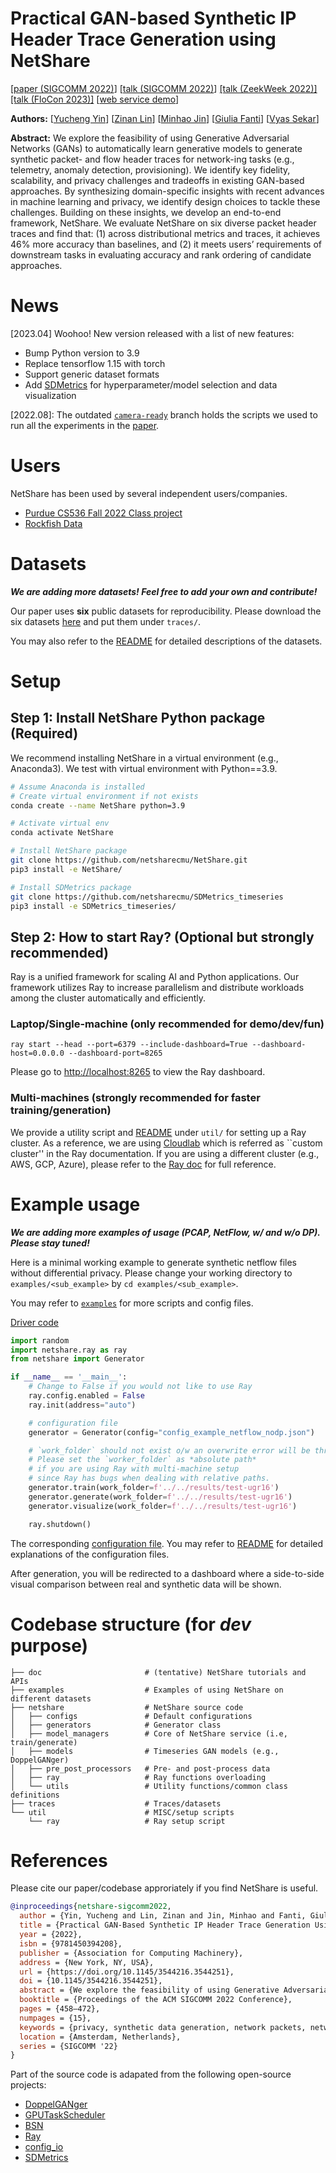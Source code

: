 # Practical GAN-based Synthetic IP Header Trace Generation using NetShare

[[paper (SIGCOMM 2022)](https://dl.acm.org/doi/abs/10.1145/3544216.3544251)]
[[talk (SIGCOMM 2022)](https://www.youtube.com/watch?v=mWnFIncjtWg)]
[[talk (ZeekWeek 2022)]](https://www.youtube.com/watch?v=MN_fa-FBOHg)
[[talk (FloCon 2023)]](https://resources.sei.cmu.edu/library/asset-view.cfm?assetid=890917)
[[web service demo](https://drive.google.com/file/d/1vPuneEb14A2w7fKyCJ41NAHzsvpLQP5H/view)]

**Authors:** 
[[Yucheng Yin](https://sniperyyc.com/)]
[[Zinan Lin](http://www.andrew.cmu.edu/user/zinanl/)]
[[Minhao Jin](https://www.linkedin.com/in/minhao-jin-1328b8164/)]
[[Giulia Fanti](https://www.andrew.cmu.edu/user/gfanti/)]
[[Vyas Sekar](https://users.ece.cmu.edu/~vsekar/)]

**Abstract:** We explore the feasibility of using Generative Adversarial Networks (GANs) to automatically learn generative models to generate synthetic packet- and flow header traces for network-ing tasks (e.g., telemetry, anomaly detection, provisioning). We identify key fidelity, scalability, and privacy challenges and tradeoffs in existing GAN-based approaches. By synthesizing domain-specific insights with recent advances in machine learning and privacy, we identify design choices to tackle these challenges. Building on these insights, we develop an end-to-end framework, NetShare. We evaluate NetShare on six diverse packet header traces and find that: (1) across distributional metrics and traces, it achieves 46% more accuracy than baselines, and (2) it meets users’ requirements of downstream tasks in evaluating accuracy and rank ordering of candidate approaches.

# News
[2023.04] Woohoo! New version released with a list of new features:
- Bump Python version to 3.9
- Replace tensorflow 1.15 with torch
- Support generic dataset formats
- Add [SDMetrics](https://github.com/netsharecmu/SDMetrics_timeseries/tree/master/sdmetrics) for hyperparameter/model selection and data visualization

[2022.08]: The outdated [`camera-ready`](https://github.com/netsharecmu/NetShare/tree/camera-ready) branch holds the scripts we used to run all the experiments in the [paper](https://dl.acm.org/doi/abs/10.1145/3544216.3544251).

# Users
NetShare has been used by several independent users/companies.

- [Purdue CS536 Fall 2022 Class project](https://github.com/annuszulfiqar2021/NetShare)
- [Rockfish Data](https://rockfish.ai/index.html)

# Datasets
***We are adding more datasets! Feel free to add your own and contribute!***

Our paper uses **six** public datasets for reproducibility. Please download the six datasets [here](https://drive.google.com/drive/folders/1FOl1VMr0tXhzKEOupxnJE9YQ2GwfX2FD?usp=sharing) and put them under `traces/`.

You may also refer to the [README](traces/README.md) for detailed descriptions of the datasets.


# Setup
## Step 1: Install NetShare Python package (Required)
We recommend installing NetShare in a virtual environment (e.g., Anaconda3). We test with virtual environment with Python==3.9.

```Bash
# Assume Anaconda is installed
# Create virtual environment if not exists
conda create --name NetShare python=3.9

# Activate virtual env
conda activate NetShare

# Install NetShare package
git clone https://github.com/netsharecmu/NetShare.git
pip3 install -e NetShare/

# Install SDMetrics package
git clone https://github.com/netsharecmu/SDMetrics_timeseries
pip3 install -e SDMetrics_timeseries/
```

## Step 2: How to start Ray? (Optional but **strongly** recommended)
Ray is a unified framework for scaling AI and Python applications. Our framework utilizes Ray to increase parallelism and distribute workloads among the cluster automatically and efficiently.

### Laptop/Single-machine (only recommended for demo/dev/fun)
```
ray start --head --port=6379 --include-dashboard=True --dashboard-host=0.0.0.0 --dashboard-port=8265
```

Please go to [http://localhost:8265](http://localhost:8265) to view the Ray dashboard.


### Multi-machines (**strongly** recommended for faster training/generation)
We provide a utility script and [README](util/README.md) under `util/` for setting up a Ray cluster. As a reference, we are using [Cloudlab](https://www.cloudlab.us/) which is referred as ``custom cluster'' in the Ray documentation. If you are using a different cluster (e.g., AWS, GCP, Azure), please refer to the [Ray doc](https://docs.ray.io/en/releases-2.0.0rc0/cluster/cloud.html#cluster-cloud) for full reference.



# Example usage
***We are adding more examples of usage (PCAP, NetFlow, w/ and w/o DP). Please stay tuned!***

Here is a minimal working example to generate synthetic netflow files without differential privacy. Please change your working directory to  `examples/<sub_example>` by `cd examples/<sub_example>`. 

You may refer to [`examples`](examples/) for more scripts and config files. 

[Driver code](examples/netflow/driver.py)
```Python
import random
import netshare.ray as ray
from netshare import Generator

if __name__ == '__main__':
    # Change to False if you would not like to use Ray
    ray.config.enabled = False
    ray.init(address="auto")

    # configuration file
    generator = Generator(config="config_example_netflow_nodp.json")

    # `work_folder` should not exist o/w an overwrite error will be thrown.
    # Please set the `worker_folder` as *absolute path*
    # if you are using Ray with multi-machine setup
    # since Ray has bugs when dealing with relative paths.
    generator.train(work_folder=f'../../results/test-ugr16')
    generator.generate(work_folder=f'../../results/test-ugr16')
    generator.visualize(work_folder=f'../../results/test-ugr16')

    ray.shutdown()
```

The corresponding [configuration file](examples/netflow/config_example_netflow_nodp.json).
You may refer to [README](netshare/configs/README.md) for detailed explanations of the configuration files.

After generation, you will be redirected to a dashboard where a side-to-side visual comparison between real and synthetic data will be shown.

# Codebase structure (for *dev* purpose)
```
├── doc                       # (tentative) NetShare tutorials and APIs
├── examples                  # Examples of using NetShare on different datasets
├── netshare                  # NetShare source code
│   ├── configs               # Default configurations  
│   ├── generators            # Generator class
│   ├── model_managers        # Core of NetShare service (i.e, train/generate)
│   ├── models                # Timeseries GAN models (e.g., DoppelGANger)
│   ├── pre_post_processors   # Pre- and post-process data
│   ├── ray                   # Ray functions overloading
│   └── utils                 # Utility functions/common class definitions
├── traces                    # Traces/datasets
└── util                      # MISC/setup scripts
    └── ray                   # Ray setup script
```


# References
Please cite our paper/codebase approriately if you find NetShare is useful.

```bibtex
@inproceedings{netshare-sigcomm2022,
  author = {Yin, Yucheng and Lin, Zinan and Jin, Minhao and Fanti, Giulia and Sekar, Vyas},
  title = {Practical GAN-Based Synthetic IP Header Trace Generation Using NetShare},
  year = {2022},
  isbn = {9781450394208},
  publisher = {Association for Computing Machinery},
  address = {New York, NY, USA},
  url = {https://doi.org/10.1145/3544216.3544251},
  doi = {10.1145/3544216.3544251},
  abstract = {We explore the feasibility of using Generative Adversarial Networks (GANs) to automatically learn generative models to generate synthetic packet- and flow header traces for networking tasks (e.g., telemetry, anomaly detection, provisioning). We identify key fidelity, scalability, and privacy challenges and tradeoffs in existing GAN-based approaches. By synthesizing domain-specific insights with recent advances in machine learning and privacy, we identify design choices to tackle these challenges. Building on these insights, we develop an end-to-end framework, NetShare. We evaluate NetShare on six diverse packet header traces and find that: (1) across all distributional metrics and traces, it achieves 46% more accuracy than baselines and (2) it meets users' requirements of downstream tasks in evaluating accuracy and rank ordering of candidate approaches.},
  booktitle = {Proceedings of the ACM SIGCOMM 2022 Conference},
  pages = {458–472},
  numpages = {15},
  keywords = {privacy, synthetic data generation, network packets, network flows, generative adversarial networks},
  location = {Amsterdam, Netherlands},
  series = {SIGCOMM '22}
}
```

Part of the source code is adapated from the following open-source projects:

- [DoppelGANger](https://github.com/fjxmlzn/DoppelGANger)
- [GPUTaskScheduler](https://github.com/fjxmlzn/GPUTaskScheduler)
- [BSN](https://github.com/fjxmlzn/BSN)
- [Ray](https://github.com/ray-project/ray)
- [config_io](https://github.com/fjxmlzn/config_io)
- [SDMetrics](https://github.com/sdv-dev/SDMetrics)
